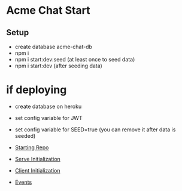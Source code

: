 # Acme Chat Start

## Setup

- create database acme-chat-db
- npm i
- npm i start:dev:seed (at least once to seed data)
- npm i start:dev (after seeding data)

# if deploying
- create database on heroku
- set config variable for JWT
- set config variable for SEED=true (you can remove it after data is seeded)

- <a href='https://github.com/FullstackAcademy/acme-chat-start'>Starting Repo</a>
- <a href='https://socket.io/docs/v4/server-initialization'>Serve Initialization</a>
- <a href='https://socket.io/docs/v4/client-initialization/'>Client Initialization</a>
- <a href='https://socket.io/docs/v4/broadcasting-events/'>Events</a>

